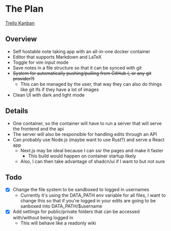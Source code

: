 # The Plan

[Trello Kanban](https://trello.com/b/wL2Bg5XN/tungsten)

## Overview

- Self hostable note taking app with an all-in-one docker container
- Editor that supports Markdown and LaTeX
- Toggle for vim input mode
- Save notes in a file structure so that it can be synced with git
- ~~System for automatically pushing/pulling from GitHub (, or any git provider?)~~
  - This can be managed by the user, that way they can also do things like git lfs if they have a lot of images
- Clean UI with dark and light mode

## Details

- One container, so the container will have to run a server that will serve the frontend and the api
- The server will also be responsible for handling edits through an API
- Can probably use Node.js (maybe want to use Rust?) and serve a React app
  - Next.js may be ideal because I can ssr the pages and make it faster
    - This build would happen on container startup likely
  - Also, I can then take advantage of shadcn/ui if I want to but not sure

## Todo

- [x] Change the file system to be sandboxed to logged in usernames
  - Currently it's using the DATA_PATH env variable for all files, I want to change this so that if you're logged in your edits are going to be sanboxed into DATA_PATH/$username
- [x] Add settings for public/private folders that can be accessed with/without being logged in
  - This will behave like a readonly wiki
